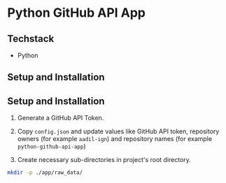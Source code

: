 # Python GitHub API App

## Techstack
* Python

## Setup and Installation

## Setup and Installation
1. Generate a GitHub API Token.

2. Copy `config.json` and update values like GitHub API token, repository owners (for example `aadil-ign`) and repository names (for example `python-github-api-app`)


3. Create necessary sub-directories in project's root directory.
```bash
mkdir -p ./app/raw_data/